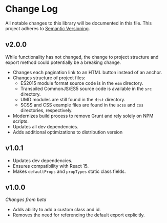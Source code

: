 # Change Log
All notable changes to this library will be documented in this file.
This project adheres to [Semantic Versioning](http://semver.org/).

## v2.0.0
While functionality has not changed, the change to project structure and export method could potentially be a breaking change.

- Changes each pagination link to an HTML button instead of an anchor.
- Changes structure of project files:
    - ES2015 module format source code is in the `esm` directory.
    - Transpiled CommonJS/ES5 source code is available in the `src` directory.
    - UMD modules are still found in the `dist` directory.
    - SCSS and CSS example files are found in the `scss` and `css` directories, respectively.
- Modernizes build process to remove Grunt and rely solely on NPM scripts.
- Updates all dev dependencies.
- Adds additional optimizations to distribution version


## v1.0.1
- Updates dev dependencies.
- Ensures compatibility with React 15.
- Makes `defaultProps` and `propTypes` static class fields.

## v1.0.0
*Changes from beta*

- Adds ability to add a custom class and id.
- Removes the need for referencing the default export explicitly.
